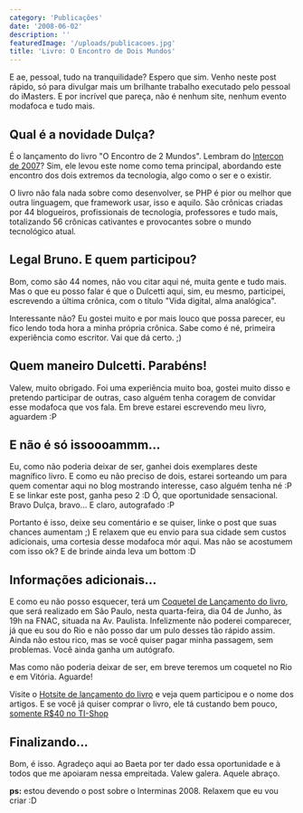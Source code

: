 ```yaml
---
category: 'Publicações'
date: '2008-06-02'
description: ''
featuredImage: '/uploads/publicacoes.jpg'
title: 'Livro: O Encontro de Dois Mundos'
---
```


E ae, pessoal, tudo na tranquilidade? Espero que sim. Venho neste post rápido, só para divulgar mais um brilhante trabalho executado pelo pessoal do iMasters. E por incrível que pareça, não é nenhum site, nenhum evento modafoca e tudo mais.

## Qual é a novidade Dulça?

É o lançamento do livro "O Encontro de 2 Mundos". Lembram do [Intercon de 2007](/retrospectiva-intercon-2007)? Sim, ele levou este nome como tema principal, abordando este encontro dos dois extremos da tecnologia, algo como o ser e o existir.

O livro não fala nada sobre como desenvolver, se PHP é pior ou melhor que outra linguagem, que framework usar, isso e aquilo. São crônicas criadas por 44 blogueiros, profissionais de tecnologia, professores e tudo mais, totalizando 56 crônicas cativantes e provocantes sobre o mundo tecnológico atual.

## Legal Bruno. E quem participou?

Bom, como são 44 nomes, não vou citar aqui né, muita gente e tudo mais. Mas o que eu posso falar é que o Dulcetti aqui, sim, eu mesmo, participei, escrevendo a última crônica, com o título "Vida digital, alma analógica".

Interessante não? Eu gostei muito e por mais louco que possa parecer, eu fico lendo toda hora a minha própria crônica. Sabe como é né, primeira experiência como escritor. Vai que dá certo. ;)

## Quem maneiro Dulcetti. Parabéns!

Valew, muito obrigado. Foi uma experiência muito boa, gostei muito disso e pretendo participar de outras, caso alguém tenha coragem de convidar esse modafoca que vos fala. Em breve estarei escrevendo meu livro, aguardem :P

## E não é só issoooammm...

Eu, como não poderia deixar de ser, ganhei dois exemplares deste magnífico livro. E como eu não preciso de dois, estarei sorteando um para quem comentar aqui no blog mostrando interesse, caso alguém tenha né :P E se linkar este post, ganha peso 2 :D Ó, que oportunidade sensacional. Bravo Dulça, bravo... E claro, autografado :P

Portanto é isso, deixe seu comentário e se quiser, linke o post que suas chances aumentam ;) E relaxem que eu envio para sua cidade sem custos adicionais, uma cortesia desse modafoca mór aqui. Mas não se acostumem com isso ok? E de brinde ainda leva um bottom :D

## Informações adicionais...

E como eu não posso esquecer, terá um [Coquetel de Lançamento do livro](http://imasters.uol.com.br/livro/), que será realizado em São Paulo, nesta quarta-feira, dia 04 de Junho, às 19h na FNAC, situada na Av. Paulista. Infelizmente não poderei comparecer, já que eu sou do Rio e não posso dar um pulo desses tão rápido assim. Ainda não estou rico, mas se você quiser pagar minha passagem, sem problemas. Você ainda ganha um autógrafo.

Mas como não poderia deixar de ser, em breve teremos um coquetel no Rio e em Vitória. Aguarde!

Visite o [Hotsite de lançamento do livro](http://imasters.uol.com.br/livro/) e veja quem participou e o nome dos artigos. E se você já quiser comprar o livro, ele tá custando bem pouco, [somente R\$40 no TI-Shop](https://www.tishop.com.br/detalhe_produto.php?produto=895)

## Finalizando...

Bom, é isso. Agradeço aqui ao Baeta por ter dado essa oportunidade e à todos que me apoiaram nessa empreitada. Valew galera. Aquele abraço.

**ps:** estou devendo o post sobre o Interminas 2008. Relaxem que eu vou criar :D
